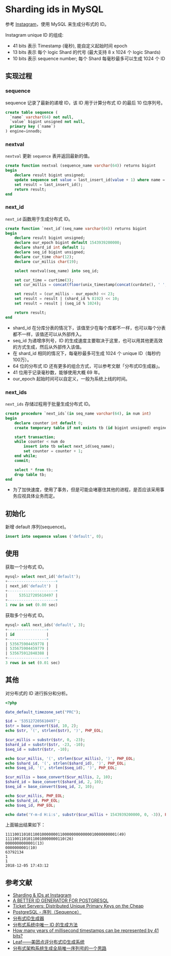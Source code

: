 # Sharding ids in MySQL

参考 [Instagram](https://instagram-engineering.com/sharding-ids-at-instagram-1cf5a71e5a5c)，使用 MySQL 来生成分布式的 ID。

Instagram unique ID 的组成:

- 41 bits 表示 Timestamp (毫秒), 能自定义起始时间 epoch
- 13 bits 表示 每个 logic Shard 的代号 (最大支持 8 x 1024 个 logic Shards)
- 10 bits 表示 sequence number; 每个 Shard 每毫秒最多可以生成 1024 个 ID

## 实现过程

### sequence

sequence 记录了最新的递增 ID，该 ID 用于计算分布式 ID 的最后 10 位序列号。

```sql
create table sequence (
  `name` varchar(64) not null,
  `value` bigint unsigned not null,
  primary key (`name`)
) engine=innodb;
```

### nextval

`nextval` 更新 `sequence` 表并返回最新的值。

```sql
create function nextval (sequence_name varchar(64)) returns bigint
begin
    declare result bigint unsigned;
    update sequence set value = last_insert_id(value + 1) where name = sequence_name;
    set result = last_insert_id();
    return result;
end
```

### next_id

`next_id` 函数用于生成分布式 ID。

```sql
create function `next_id`(seq_name varchar(64)) returns bigint
begin
    declare result bigint unsigned;
    declare our_epoch bigint default 1543939200000;
    declare shard_id int default 1;
    declare seq_id bigint unsigned;
    declare cur_time char(12);
    declare cur_millis char(19);

    select nextval(seq_name) into seq_id;

    set cur_time = curtime(3);
    set cur_millis = concat(floor(unix_timestamp(concat(curdate(), ' ', left(cur_time, 8)))), right(cur_time, 3));

    set result = (cur_millis - our_epoch) << 23;
    set result = result | (shard_id % 8192) << 10;
    set result = result | (seq_id % 1024);

    return result;
end
```

- shard_id 在分库分表的情况下，该值至少在每个库都不一样，也可以每个分表都不一样，该值还可以从外部传入。
- seq_id 为递增序列号，ID 的生成速度主要取决于这里，也可以用其他更高效的方式生成，然后从外部传入该值。
- 在 shard_id 相同的情况下，每毫秒最多可生成 1024 个 unique ID（每秒约100万）。
- 64 位的分布式 ID 还有更多的组合方式，可以参考文献「分布式ID生成器」。
- 41 位用于记录毫秒数，能够使用大概 69 年。
- our_epoch 起始时间可以自定义，一般为系统上线的时间。

### next_ids

`next_ids` 存储过程用于批量生成分布式 ID。

```sql
create procedure `next_ids`(in seq_name varchar(64), in num int)
begin
    declare counter int default 0;
    create temporary table if not exists tb (id bigint unsigned) engine = myisam;

    start transaction;
    while counter < num do
        insert into tb select next_id(seq_name);
        set counter = counter + 1;
    end while;
    commit;

    select * from tb;
    drop table tb;
end
```

- 为了加快速度，使用了事务，但是可能会堵塞住其他的进程，是否应该采用事务应视具体业务而定。

## 初始化

新增 default 序列(sequence)。

```sql
insert into sequence values ('default', 0);
```

## 使用

获取一个分布式 ID。

```sql
mysql> select next_id('default');
+---------------------+
| next_id('default')  |
+---------------------+
|     535127205610497 |
+---------------------+
1 row in set (0.00 sec)
```

获取多个分布式 ID。

```sql
mysql> call next_ids('default', 3);
+-----------------+
| id              |
+-----------------+
| 535675904459778 |
| 535675904459779 |
| 535675912848388 |
+-----------------+
3 rows in set (0.01 sec)
```

## 其他

对分布式的 ID 进行拆分和分析。

```php
<?php

date_default_timezone_set("PRC");

$id = '535127205610497';
$str = base_convert($id, 10, 2);
echo $str, '(', strlen($str), ')', PHP_EOL;

$cur_millis = substr($str, 0, -23);
$shard_id = substr($str, -23, -10);
$seq_id = substr($str, -10);

echo $cur_millis, '(', strlen($cur_millis), ')', PHP_EOL;
echo $shard_id, '(', strlen($shard_id), ')', PHP_EOL;
echo $seq_id, '(', strlen($seq_id), ')', PHP_EOL;

$cur_millis = base_convert($cur_millis, 2, 10);
$shard_id = base_convert($shard_id, 2, 10);
$seq_id = base_convert($seq_id, 2, 10);

echo $cur_millis, PHP_EOL;
echo $shard_id, PHP_EOL;
echo $seq_id, PHP_EOL;

echo date('Y-m-d H:i:s', substr($cur_millis + 1543939200000, 0, -3)), PHP_EOL;
```

上面输出结果如下：

```
1111001101011001000000011000000000000010000000001(49)
11110011010110010000000110(26)
0000000000001(13)
0000000001(10)
63792134
1
1
2018-12-05 17:43:12
```

## 参考文献

- [Sharding & IDs at Instagram](https://instagram-engineering.com/sharding-ids-at-instagram-1cf5a71e5a5c)
- [A BETTER ID GENERATOR FOR POSTGRESQL](https://rob.conery.io/2014/05/28/a-better-id-generator-for-postgresql/)
- [Ticket Servers: Distributed Unique Primary Keys on the Cheap](http://code.flickr.net/2010/02/08/ticket-servers-distributed-unique-primary-keys-on-the-cheap/)
- [PostgreSQL - 序列（Sequence）](https://n3xtchen.github.io/n3xtchen/postgresql/2015/04/10/postgresql-sequence)
- [分布式ID生成器](https://mp.weixin.qq.com/s?__biz=MjM5ODYxMDA5OQ==&mid=2651960245&idx=1&sn=5cef3d8ca6a3e6e94f61e0edaf985d11&chksm=bd2d06698a5a8f7fc89056af619b9b7e79b158bceb91bdeb776475bc686721e36fb925904a67&scene=21#wechat_redirect)
- [分布式系统中唯一 ID 的生成方法 ](http://einverne.github.io/post/2017/11/distributed-system-generate-unique-id.html)
- [How many years of millisecond timestamps can be represented by 41 bits?](https://stackoverflow.com/questions/29109807/how-many-years-of-millisecond-timestamps-can-be-represented-by-41-bits)
- [Leaf——美团点评分布式ID生成系统](https://tech.meituan.com/MT_Leaf.html)
- [分布式架构系统生成全局唯一序列号的一个思路](https://mp.weixin.qq.com/s/F7WTNeC3OUr76sZARtqRjw)
